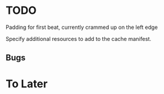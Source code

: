 TODO
====

Padding for first beat, currently crammed up on the left edge

Specify additional resources to add to the cache manifest.

Bugs
----

To Later
========
